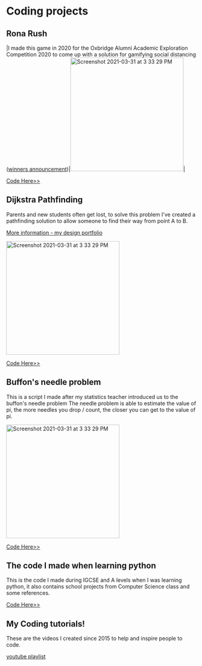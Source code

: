 # Coding projects

## Rona Rush
|I made this game in 2020 for the Oxbridge Alumni Academic Exploration Competition 2020 to come up with a solution for gamifying social distancing ([winners announcement](https://www.oxbridgemalaysia.org/wp-content/uploads/2020/08/Academic-Exploration-Competition-Results-Announcement.docx-1.pdf))|<img width="300" alt="Screenshot 2021-03-31 at 3 33 29 PM" src="https://user-images.githubusercontent.com/20654098/128592722-97ad152f-31ed-4ea4-a983-073df698bd1c.PNG">|

[Code Here>>](https://github.com/ma-xiii/RonaRush)

## Dijkstra Pathfinding
Parents and new students often get lost, to solve this problem I've created a pathfinding solution to allow someone to find their way from point A to B. 

[More information - my design portfolio](https://docs.google.com/presentation/d/1_pKWqn96okEkHfcy8EPZVZmLWTz7i6EIZMyKazftWC4/edit#slide=id.p)

<img width="300" alt="Screenshot 2021-03-31 at 3 33 29 PM" src="https://user-images.githubusercontent.com/20654098/128593045-13508eba-43bd-4cf9-a6a2-4c503ad31c94.PNG">

[Code Here>>](https://github.com/ma-xiii/Dijkstra-school-pathfinding)

## Buffon's needle problem
This is a script I made after my statistics teacher introduced us to the buffon's needle problem The needle problem is able to estimate the value of pi, the more needles you drop / count, the closer you can get to the value of pi.

<img width="300" alt="Screenshot 2021-03-31 at 3 33 29 PM" src="https://user-images.githubusercontent.com/20654098/113111185-7db98200-923a-11eb-8e02-7385c651eab4.png">

[Code Here>>](https://github.com/ma-xiii/buffon-s-needles)

## The code I made when learning python
This is the code I made during IGCSE and A levels when I was learning python, it also contains school projects from Computer Science class and some references.

[Code Here>>](https://github.com/ma-xiii/Learning-python)

## My Coding tutorials!
These are the videos I created since 2015 to help and inspire people to code.

[youtube playlist](https://www.youtube.com/playlist?list=PL4mY2OcMYfdSGHWNRvVk16QaDkuT3Kuuq)
